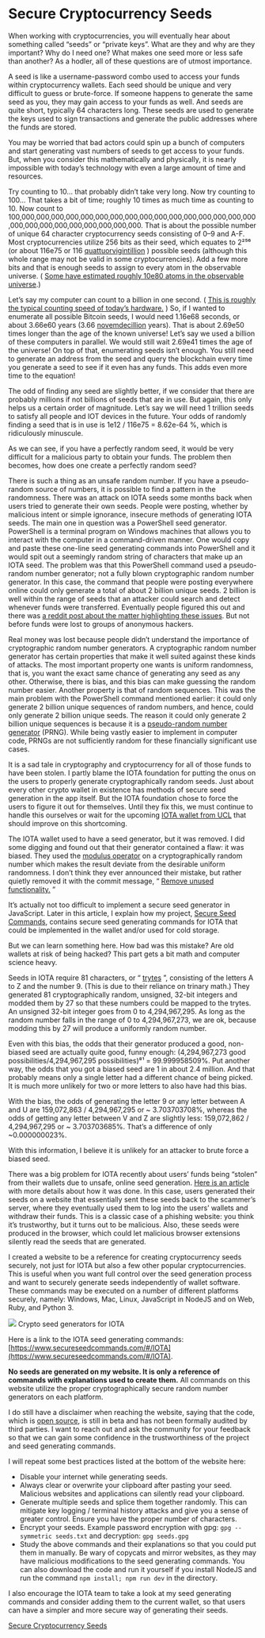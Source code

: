 # Secure Cryptocurrency Seeds

When working with cryptocurrencies, you will eventually hear about something called “seeds” or “private keys”. What are they and why are they important? Why do I need one? What makes one seed more or less safe than another? As a hodler, all of these questions are of utmost importance.

A seed is like a username-password combo used to access your funds within cryptocurrency wallets. Each seed should be unique and very difficult to guess or brute-force. If someone happens to generate the same seed as you, they may gain access to your funds as well. And seeds are quite short, typically 64 characters long. These seeds are used to generate the keys used to sign transactions and generate the public addresses where the funds are stored.

You may be worried that bad actors could spin up a bunch of computers and start generating vast numbers of seeds to get access to your funds. But, when you consider this mathematically and physically, it is nearly impossible with today’s technology with even a large amount of time and resources.

Try counting to 10… that probably didn’t take very long. Now try counting to 100… That takes a bit of time; roughly 10 times as much time as counting to 10. Now count to 100,000,000,000,000,000,000,000,000,000,000,000,000,000,000,000,000,000,000,000,000,000,000,000,000,000. That is about the possible number of unique 64 character cryptocurrency seeds consisting of 0–9 and A-F. Most cryptocurrencies utilize 256 bits as their seed, which equates to 2²⁵⁶ (or about 116e75 or 116 [quattuorvigintillion](https://en.wikipedia.org/wiki/Names_of_large_numbers) ) possible seeds (although this whole range may not be valid in some cryptocurrencies). Add a few more bits and that is enough seeds to assign to every atom in the observable universe. ( [Some have estimated roughly 10e80 atoms in the observable universe](https://educationblog.oup.com/secondary/maths/numbers-of-atoms-in-the-universe).)

Let’s say my computer can count to a billion in one second. ( [This is roughly the typical counting speed of today’s hardware.](https://computers-are-fast.github.io/) ) So, if I wanted to enumerate all possible Bitcoin seeds, I would need 1.16e68 seconds, or about 3.66e60 years (3.66 [novemdecillion](https://en.wikipedia.org/wiki/Names_of_large_numbers) years). That is about 2.69e50 times longer than the age of the known universe! Let’s say we used a billion of these computers in parallel. We would still wait 2.69e41 times the age of the universe! On top of that, enumerating seeds isn’t enough. You still need to generate an address from the seed and query the blockchain every time you generate a seed to see if it even has any funds. This adds even more time to the equation!

The odd of finding any seed are slightly better, if we consider that there are probably millions if not billions of seeds that are in use. But again, this only helps us a certain order of magnitude. Let’s say we will need 1 trillion seeds to satisfy all people and IOT devices in the future. Your odds of randomly finding a seed that is in use is 1e12 / 116e75 = 8.62e-64 %, which is ridiculously minuscule.

As we can see, if you have a perfectly random seed, it would be very difficult for a malicious party to obtain your funds. The problem then becomes, how does one create a perfectly random seed?

There is such a thing as an unsafe random number. If you have a pseudo-random source of numbers, it is possible to find a pattern in the randomness. There was an attack on IOTA seeds some months back when users tried to generate their own seeds. People were posting, whether by malicious intent or simple ignorance, insecure methods of generating IOTA seeds. The main one in question was a PowerShell seed generator. PowerShell is a terminal program on Windows machines that allows you to interact with the computer in a command-driven manner. One would copy and paste these one-line seed generating commands into PowerShell and it would spit out a seemingly random string of characters that make up an IOTA seed. The problem was that this PowerShell command used a pseudo-random number generator; not a fully blown cryptographic random number generator. In this case, the command that people were posting everywhere online could only generate a total of about 2 billion unique seeds. 2 billion is well within the range of seeds that an attacker could search and detect whenever funds were transferred. Eventually people figured this out and there was [a reddit post about the matter highlighting these issues](https://www.reddit.com/r/Iota/comments/6v9mj6/psa_nearly_all_powershell_generated_seeds_are/). But not before funds were lost to groups of anonymous hackers.

Real money was lost because people didn’t understand the importance of cryptographic random number generators. A cryptographic random number generator has certain properties that make it well suited against these kinds of attacks. The most important property one wants is uniform randomness, that is, you want the exact same chance of generating any seed as any other. Otherwise, there is bias, and this bias can make guessing the random number easier. Another property is that of random sequences. This was the main problem with the PowerShell command mentioned earlier: it could only generate 2 billion unique sequences of random numbers, and hence, could only generate 2 billion unique seeds. The reason it could only generate 2 billion unique sequences is because it is a [pseudo-random number generator](https://en.wikipedia.org/wiki/Pseudorandom_number_generator) (PRNG). While being vastly easier to implement in computer code, PRNGs are not sufficiently random for these financially significant use cases.

It is a sad tale in cryptography and cryptocurrency for all of those funds to have been stolen. I partly blame the IOTA foundation for putting the onus on the users to properly generate cryptographically random seeds. Just about every other crypto wallet in existence has methods of secure seed generation in the app itself. But the IOTA foundation chose to force the users to figure it out for themselves. Until they fix this, we must continue to handle this ourselves or wait for the upcoming [IOTA wallet from UCL](https://blog.iota.org/trinity-wallet-march-update-40dcb720976f) that should improve on this shortcoming.

The IOTA wallet used to have a seed generator, but it was removed. I did some digging and found out that their generator contained a flaw: it was biased. They used the [modulus operator](https://en.wikipedia.org/wiki/Modulo_operation) on a cryptographically random number which makes the result deviate from the desirable uniform randomness. I don’t think they ever announced their mistake, but rather quietly removed it with the commit message, “ [Remove unused functionality.](https://github.com/iotaledger/wallet/commit/8dd25c73ebec479da82ccc6785c99f9c9721a595#diff-811c3396b5482f22ef2497b59f58579cL23) ”

It’s actually not too difficult to implement a secure seed generator in JavaScript. Later in this article, I explain how my project, [Secure Seed Commands](https://github.com/pRizz/SecureSeedCommands), contains secure seed generating commands for IOTA that could be implemented in the wallet and/or used for cold storage.

But we can learn something here. How bad was this mistake? Are old wallets at risk of being hacked? This part gets a bit math and computer science heavy.

Seeds in IOTA require 81 characters, or “ [trytes](https://docs.iota.org/introduction/other-stuff/glossary) ”, consisting of the letters A to Z and the number 9. (This is due to their reliance on trinary math.) They generated 81 cryptographically random, unsigned, 32-bit integers and modded them by 27 so that these numbers could be mapped to the trytes. An unsigned 32-bit integer goes from 0 to 4,294,967,295. As long as the random number falls in the range of 0 to 4,294,967,273, we are ok, because modding this by 27 will produce a uniformly random number.

Even with this bias, the odds that their generator produced a good, non-biased seed are actually quite good, funny enough: (4,294,967,273 good possibilities/4,294,967,295 possibilities)⁸¹ = 99.999958509%. Put another way, the odds that you got a biased seed are 1 in about 2.4 million. And that probably means only a single letter had a different chance of being picked. It is much more unlikely for two or more letters to also have had this bias.

With the bias, the odds of generating the letter 9 or any letter between A and U are 159,072,863 / 4,294,967,295 or ~ 3.703703708%, whereas the odds of getting any letter between V and Z are slightly less: 159,072,862 / 4,294,967,295 or ~ 3.703703685%. That’s a difference of only ~0.000000023%.

With this information, I believe it is unlikely for an attacker to brute force a biased seed.

There was a big problem for IOTA recently about users’ funds being “stolen” from their wallets due to unsafe, online seed generation. [Here is an article](https://dowbit.com/4-mln-worth-of-iota-stolen-from-wallets/) with more details about how it was done. In this case, users generated their seeds on a website that essentially sent these seeds back to the scammer’s server, where they eventually used them to log into the users’ wallets and withdraw their funds. This is a classic case of a phishing website: you think it’s trustworthy, but it turns out to be malicious. Also, these seeds were produced in the browser, which could let malicious browser extensions silently read the seeds that are generated.

I created a website to be a reference for creating cryptocurrency seeds securely, not just for IOTA but also a few other popular cryptocurrencies. This is useful when you want full control over the seed generation process and want to securely generate seeds independently of wallet software. These commands may be executed on a number of different platforms securely, namely: Windows, Mac, Linux, JavaScript in NodeJS and on Web, Ruby, and Python 3.

![](https://i.imgur.com/qOJg5vV.png)
Crypto seed generators for IOTA

Here is a link to the IOTA seed generating commands: [https://www.secureseedcommands.com/#/IOTA](https://www.secureseedcommands.com/#/IOTA).

**No seeds are generated on my website. It is only a reference of commands with explanations used to create them.** All commands on this website utilize the proper cryptographically secure random number generators on each platform.

I do still have a disclaimer when reaching the website, saying that the code, which is [open source](https://github.com/pRizz/SecureSeedCommands), is still in beta and has not been formally audited by third parties. I want to reach out and ask the community for your feedback so that we can gain some confidence in the trustworthiness of the project and seed generating commands.

I will repeat some best practices listed at the bottom of the website here:

* Disable your internet while generating seeds.
* Always clear or overwrite your clipboard after pasting your seed. Malicious websites and applications can silently read your clipboard.
* Generate multiple seeds and splice them together randomly. This can mitigate key logging / terminal history attacks and give you a sense of greater control. Ensure you have the proper number of characters.
* Encrypt your seeds. Example password encryption with gpg: `gpg --symmetric seeds.txt` and decryption: `gpg seeds.gpg`
* Study the above commands and their explanations so that you could put them in manually.
Be wary of copycats and mirror websites, as they may have malicious modifications to the seed generating commands. You can also download the code and run it yourself if you install NodeJS and run the command `npm install; npm run dev` in the directory.

I also encourage the IOTA team to take a look at my seed generating commands and consider adding them to the current wallet, so that users can have a simpler and more secure way of generating their seeds.

[Secure Cryptocurrency Seeds](https://medium.com/@peterryszkiewicz/secure-cryptocurrency-seeds-fdd99f39df7e)